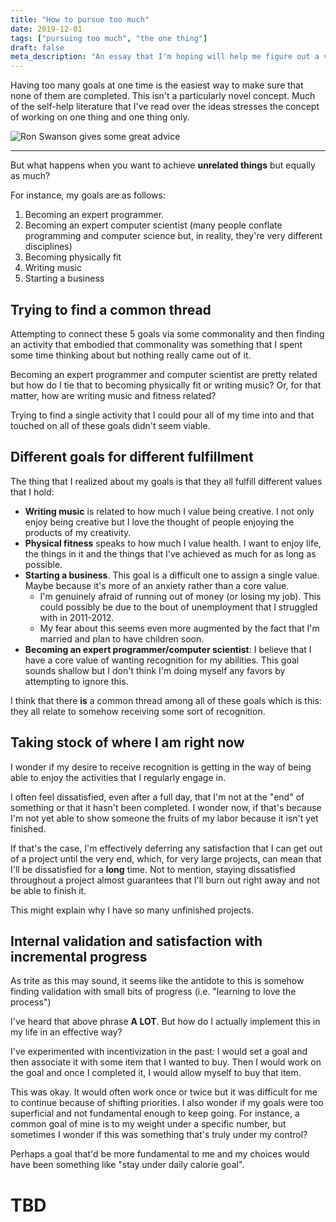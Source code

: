 ```yaml
---
title: "How to pursue too much"
date: 2019-12-01
tags: ["pursuing too much", "the one thing"]
draft: false
meta_description: "An essay that I'm hoping will help me figure out a viable way to pursue the different goals that I want to achieve."
---
```


Having too many goals at one time is the easiest way to make sure that none
of them are completed. This isn't a particularly novel concept. Much of the
self-help literature that I've read over the ideas stresses the concept of
working on one thing and one thing only.

![Ron Swanson gives some great advice](https://media.giphy.com/media/LwdtMSGiQ0Ako/giphy.gif)

---

But what happens when you want to achieve __unrelated things__ but equally as
much?

For instance, my goals are as follows:

1. Becoming an expert programmer.
2. Becoming an expert computer scientist (many people conflate programming
  and computer science but, in reality, they're very different disciplines)
3. Becoming physically fit
4. Writing music
5. Starting a business

## Trying to find a common thread
Attempting to connect these 5 goals via some commonality and then finding an
activity that embodied that commonality was something that I spent some time
thinking about but nothing really came out of it.

Becoming an expert programmer and computer scientist are pretty related but
how do I tie that to becoming physically fit or writing music? Or, for that
matter, how are writing music and fitness related?

Trying to find a single activity that I could pour all of my time into and that
touched on all of these goals didn't seem viable.

## Different goals for different fulfillment
The thing that I realized about my goals is that they all fulfill different
values that I hold:

- __Writing music__ is related to how much I value being creative. I not only
  enjoy being creative but I love the thought of people enjoying the products
  of my creativity.
- __Physical fitness__ speaks to how much I value health. I want to enjoy life,
  the things in it and the things that I've achieved as much for as long as
  possible.
- __Starting a business__. This goal is a difficult one to assign a single
  value. Maybe because it's more of an anxiety rather than a core value.
    - I'm genuinely afraid of running out of money (or losing my job). This
      could possibly be due to the bout of unemployment that I struggled with
      in 2011-2012.
    - My fear about this seems even more augmented by the fact that I'm married
      and plan to have children soon.
- __Becoming an expert programmer/computer scientist__: I believe that I have
  a core value of wanting recognition for my abilities. This goal sounds
  shallow but I don't think I'm doing myself any favors by attempting to ignore
  this.

I think that there __is__ a common thread among all of these goals which is
this: they all relate to somehow receiving some sort of recognition.

## Taking stock of where I am right now
I wonder if my desire to receive recognition is getting in the way of being
able to enjoy the activities that I regularly engage in.

I often feel dissatisfied, even after a full day, that I'm not at the "end" of
something or that it hasn't been completed. I wonder now, if that's because I'm
not yet able to show someone the fruits of my labor because it isn't yet
finished.

If that's the case, I'm effectively deferring any satisfaction that I can get
out of a project until the very end, which, for very large projects, can mean
that I'll be dissatisfied for a __long__ time. Not to mention, staying
dissatisfied throughout a project almost guarantees that I'll burn out right
away and not be able to finish it.

This might explain why I have so many unfinished projects.

## Internal validation and satisfaction with incremental progress
As trite as this may sound, it seems like the antidote to this is somehow
finding validation with small bits of progress (i.e. "learning to love
the process")

I've heard that above phrase __A LOT__. But how do I actually implement this
in my life in an effective way?

I've experimented with incentivization in the past: I would set a goal and
then associate it with some item that I wanted to buy. Then I would work
on the goal and once I completed it, I would allow myself to buy that item.

This was okay. It would often work once or twice but it was difficult for me to
continue because of shifting priorities. I also wonder if my goals were too
superficial and not fundamental enough to keep going. For instance, a common
goal of mine is to my weight under a specific number, but sometimes I wonder
if this was something that's truly under my control?

Perhaps a goal that'd be more fundamental to me and my choices would have been
something like "stay under daily calorie goal".

# TBD

